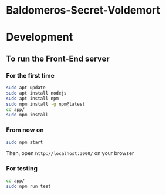 # Baldomeros-Secret-Voldemort

# Development

## To run the Front-End server

### For the first time

```bash
sudo apt update
sudo apt install nodejs
sudo apt install npm
sudo npm install -g npm@latest
cd app/
sudo npm install
```

### From now on

```bash
sudo npm start
```
Then, open `http://localhost:3000/` on your browser

### For testing

```bash
cd app/
sudo npm run test
```
